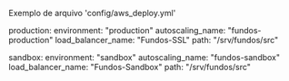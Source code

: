 Exemplo de arquivo 'config/aws_deploy.yml'

production:
  environment: "production"
  autoscaling_name: "fundos-production"
  load_balancer_name: "Fundos-SSL"
  path: "/srv/fundos/src"

sandbox:
  environment: "sandbox"
  autoscaling_name: "fundos-sandbox"
  load_balancer_name: "Fundos-Sandbox"
  path: "/srv/fundos/src"
